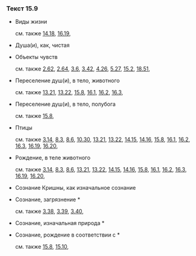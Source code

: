 ### Текст 15.9
	
- Виды жизни

	см. также  [14.18](../14/1418.md),  [16.19](../16/1619.md), 
	
- Душа(и), как, чистая

	
- Объекты чувств

	см. также  [2.62](../02/0262.md),  [2.64](../02/0264.md),  [3.6](../03/0306.md),  [3.42](../03/0342.md),  [4.26](../04/0426.md),  [5.27](../05/0527.md),  [15.2](../15/1502.md),  [18.51](../18/1851.md), 
	
- Переселение душ(и), в тело, животного

	см. также  [13.21](../13/1321.md),  [13.22](../13/1322.md),  [15.8](../15/1508.md),  [16.1](../16/1601.md),  [16.2](../16/1602.md),  [16.3](../16/1603.md), 
	
- Переселение душ(и), в тело, полубога

	см. также  [15.8](../15/1508.md), 
	
- Птицы

	см. также  [3.14](../03/0314.md),  [8.3](../08/0803.md),  [8.6](../08/0806.md),  [10.30](../10/1030.md),  [13.21](../13/1321.md),  [13.22](../13/1322.md),  [14.15](../14/1415.md),  [14.16](../14/1416.md),  [15.8](../15/1508.md),  [16.1](../16/1601.md),  [16.2](../16/1602.md),  [16.3](../16/1603.md),  [16.19](../16/1619.md),  [16.20](../16/1620.md), 
	
- Рождение, в теле животного

	см. также  [3.14](../03/0314.md),  [8.3](../08/0803.md),  [8.6](../08/0806.md),  [13.21](../13/1321.md),  [13.22](../13/1322.md),  [14.15](../14/1415.md),  [14.16](../14/1416.md),  [15.8](../15/1508.md),  [16.1](../16/1601.md),  [16.2](../16/1602.md),  [16.3](../16/1603.md),  [16.19](../16/1619.md),  [16.20](../16/1620.md), 
	
- Сознание Кришны, как изначальное сознание

	
- Сознание, загрязнение \*

	см. также  [3.38](../03/0338.md),  [3.39](../03/0339.md),  [3.40](../03/0340.md), 
	
- Сознание, изначальная природа \*

	
- Сознание, рождение в соответствии с \*

	см. также  [15.8](../15/1508.md),  [15.10](../15/1510.md), 
